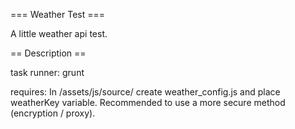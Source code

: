 === Weather Test ===

A little weather api test.

== Description ==

task runner: grunt

requires: In /assets/js/source/ create weather_config.js and place weatherKey variable.
Recommended to use a more secure method (encryption / proxy).
